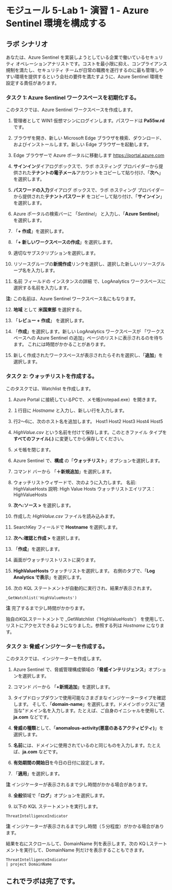 ﻿# モジュール 5-Lab 1- 演習 1 - Azure Sentinel 環境を構成する

## ラボ シナリオ

あなたは、Azure Sentinel を実装しようとしている企業で働いているセキュリティ オペレーションアナリストです。コストを最小限に抑え、コンプライアンス規制を満たし、セキュリティ チームが日常の職務を遂行するのに最も管理しやすい環境を提供するという会社の要件を満たすように、Azure Sentinel 環境を設定する責任があります。

### タスク 1: Azure Sentinel ワークスペースを初期化する。

このタスクでは、Azure Sentinel ワークスペースを作成します。

1. 管理者として WIN1 仮想マシンにログインします。パスワードは **Pa55w.rd** です。  

2.  ブラウザを開き、新しい Microsoft Edge ブラウザを検索、ダウンロード、およびインストールします。新しい Edge ブラウザーを起動します。

3.  Edge ブラウザーで Azure ポータルに移動します https://portal.azure.com

4. **サインイン**ダイアログボックスで、ラボ ホスティング プロバイダーから提供された**テナントの電子メール**アカウントをコピーして貼り付け、「**次へ**」 を選択します。

5. **パスワードの入力**ダイアログ ボックスで、ラボ ホスティング プロバイダーから提供された**テナントパスワード** をコピーして貼り付け、「**サインイン**」を選択します。

6. Azure ポータルの検索バーに 「*Sentinel*」 と入力し、「**Azure Sentinel**」 を選択します。

7. 「**+ 作成**」を選択します。

8. 「**+ 新しいワークスペースの作成**」を選択します。

9. 適切なサブスクリプションを選択します。

10. リソースグループの**新規作成**リンクを選択し、選択した新しいリソースグループ名を入力します。

11. 名前 フィールドの インスタンスの詳細 で、LogAnalytics ワークスペースに選択する名前を入力します。

**注:** この名前は、Azure Sentinel ワークスペース名にもなります。

12. **地域** として **米国東部** を選択する。

13. 「**レビュー + 作成**」 を選択します。

14. 「**作成**」を選択します。新しい LogAnalytics ワークスペースが 「ワークスペースへの Azure Sentinel の追加」ページのリストに表示されるのを待ちます。  これには時間がかかることがあります。

16. 新しく作成されたワークスペースが表示されたらそれを選択し、「**追加**」を選択します。

### タスク 2: ウォッチリストを作成する。

このタスクでは、Watchlist を作成します。

1. Azure Portal に接続しているPCで、メモ帳(notepad.exe）を開きます。

2. １行目に *Hostname* と入力し、新しい行を入力します。

3. 行2～6に、次のホスト名を追加します。
    Host1
    Host2
    Host3
    Host4
    Host5

4. *HighValue.csv* という名前を付けて保存します。このときファイル タイプを **すべてのファイル(*.*)** に変更してから保存してください。

5. メモ帳を閉じます。

6. Azure Sentinel で、**構成** の「**ウォッチリスト**」オプションを選択します。

7. コマンド バーから 「**＋新規追加**」を選択します。

8. ウォッチリストウィザードで、次のように入力します。
    名前: HighValueHosts
    説明: High Value Hosts
    ウォッチリストエイリアス： HighValueHosts

9. **次へ:ソース >** を選択します。

10. 作成した *HighValue.csv* ファイルを読み込みます。

11. SearchKey フィールドで **Hostname** を選択します。

11. **次へ:確認と作成 >** を選択します。

12. 「**作成**」を選択します。

13. 画面がウォッチリストリストに戻ります。

14. **HighValueHosts** ウォッチリストを選択します。  右側のタブで、「**Log Analytics で表示**」を選択します。

15. 次の KQL ステートメントが自動的に実行され、結果が表示されます。

```KQL
_GetWatchlist('HighValueHosts')
```
**注** 完了するまで少し時間がかかります。

独自のKQLステートメントで _GetWatchlist（'HighValueHosts'） を使用して、リストにアクセスできるようになりました。参照する列は *Hostname* になります。

### タスク 3: 脅威インジケーターを作成する。

このタスクでは、インジケーターを作成します。

1. Azure Sentinel で、脅威管理構成領域の「**脅威インテリジェンス**」オプションを選択します。

2. コマンド バーから 「**+新規追加**」を選択します。

3. タイプドロップダウンで使用可能なさまざまなインジケータータイプを確認します。  そして、「**domain-name**」を選択します。ドメインボックスに"適当な"ドメイン名を入力します。たとえば、ご自身のイニシャルを使用して、**ja.com** などです。

4. **脅威の種類**として、「**anomalous-activity(悪意のあるアクティビティ)**」を選択します。

5. **名前**には、ドメインに使用されているのと同じものを入力します。たとえば、**ja.com** などです。

6. **有効期間の開始日**を今日の日付に設定します。

7. 「**適用**」を選択します。

**注** インジケーターが表示されるまで少し時間がかかる場合があります。

8. **全般**領域で「**ログ**」オプションを選択します。

9. 以下の KQL ステートメントを実行します。

```KQL
ThreatIntelligenceIndicator 
```
**注** インジケーターが表示されるまで少し時間（５分程度）がかかる場合があります。

結果を右にスクロールして、DomainName 列を表示します。次の KQ Lステートメントを実行して、DomainName 列だけを表示することもできます。  

```KQL
ThreatIntelligenceIndicator 
| project DomainName
```
## これでラボは完了です。
